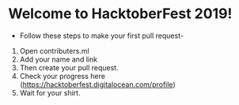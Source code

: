 # Welcome to HacktoberFest 2019!

* Follow these steps to make your first pull request-

1. Open contributers.ml
2. Add your name and link
3. Then create your pull request.
4. Check your progress here (https://hacktoberfest.digitalocean.com/profile)
5. Wait for your shirt.
